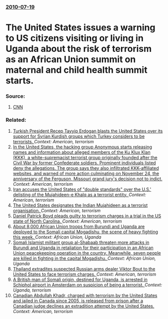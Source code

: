 ### [2010-07-19](/news/2010/07/19/index.md)

# The United States issues a warning to US citizens visiting or living in Uganda about the risk of terrorism as an African Union summit on maternal and child health summit starts. 




### Source:

1. [CNN](http://edition.cnn.com/2010/WORLD/africa/07/19/uganda.travel.alert/#fbid=Zi63FEAlScD)

### Related:

1. [Turkish President Recep Tayyip Erdogan blasts the United States over its support for Syrian Kurdish groups which Turkey considers to be terrorists. ](/news/2016/02/10/turkish-president-recep-tayyip-erdoaan-blasts-the-united-states-over-its-support-for-syrian-kurdish-groups-which-turkey-considers-to-be-ter.md) _Context: American, terrorism_
2. [In the United States, the hacking group Anonymous starts releasing names and information about alleged members of the Ku Klux Klan (KKK), a white-supremacist terrorist group originally founded after the Civil War by former Confederate soldiers. Prominent individuals listed deny the allegations. The group says they also infiltrated  KKK-affiliated websites, and warned of more action  culminating on November 24, the anniversary of the Ferguson, Missouri grand jury's decision not to indict. ](/news/2015/11/2/in-the-united-states-the-hacking-group-anonymous-starts-releasing-names-and-information-about-alleged-members-of-the-ku-klux-klan-kkk-a.md) _Context: American, terrorism_
3. [Iran accuses the United States of "double standards" over the U.S.' delisting of the Mujahideen-e Khalq as a terrorist entity. ](/news/2012/09/29/iran-accuses-the-united-states-of-double-standards-over-the-u-s-delisting-of-the-mujahideen-e-khalq-as-a-terrorist-entity.md) _Context: American, terrorism_
4. [The United States designates the Indian Mujahideen as a terrorist organisation. ](/news/2011/09/15/the-united-states-designates-the-indian-mujahideen-as-a-terrorist-organisation.md) _Context: American, terrorism_
5. [Daniel Patrick Boyd pleads guilty to terrorism charges in a trial in the US state of North Carolina. ](/news/2011/02/9/daniel-patrick-boyd-pleads-guilty-to-terrorism-charges-in-a-trial-in-the-us-state-of-north-carolina.md) _Context: American, terrorism_
6. [About 8,000 African Union troops from Burundi and Uganda are deployed to the Somali capital Mogadishu, the scene of heavy fighting this week. ](/news/2010/12/2/about-8-000-african-union-troops-from-burundi-and-uganda-are-deployed-to-the-somali-capital-mogadishu-the-scene-of-heavy-fighting-this-week.md) _Context: African Union, Uganda_
7. [Somali Islamist militant group al-Shabaab threaten more attacks in Burundi and Uganda in retaliation for their participation in an African Union peacekeeping operation in the country. Meanwhile, seven people are killed in fighting in the capital Mogadishu. ](/news/2010/11/7/somali-islamist-militant-group-al-shabaab-threaten-more-attacks-in-burundi-and-uganda-in-retaliation-for-their-participation-in-an-african-u.md) _Context: African Union, Uganda_
8. [Thailand extradites suspected Russian arms dealer Viktor Bout to the United States to face terrorism charges. ](/news/2010/11/16/thailand-extradites-suspected-russian-arms-dealer-viktor-bout-to-the-united-states-to-face-terrorism-charges.md) _Context: American, terrorism_
9. [A British man of Somali origin, destined for Uganda, is arrested in Schiphol airport in Amsterdam on suspicion of being a terrorist. ](/news/2010/09/19/a-british-man-of-somali-origin-destined-for-uganda-is-arrested-in-schiphol-airport-in-amsterdam-on-suspicion-of-being-a-terrorist.md) _Context: Uganda, terrorism_
10. [Canadian Abdullah Khadr, charged with terrorism by the United States and jailed in Canada since 2005, is released from prison after a Canadian judge declines an extradition attempt by the United States. ](/news/2010/08/4/canadian-abdullah-khadr-charged-with-terrorism-by-the-united-states-and-jailed-in-canada-since-2005-is-released-from-prison-after-a-canadi.md) _Context: American, terrorism_
